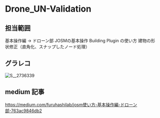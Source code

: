 # Drone_UN-Validation
## 担当範囲
基本操作編 → ドローン部
JOSMの基本操作
Building Plugin の使い方
建物の形状修正（直角化、スナップしたノード処理）

## グラレコ
![S__2736339](https://github.com/furuhashilab/Drone_UN-Validation/assets/134602960/10c7806d-25d4-41c3-a5ce-948ffa302abc)

## medium 記事
https://medium.com/furuhashilab/josm使い方-基本操作編-ドローン部-763ac9846db2
